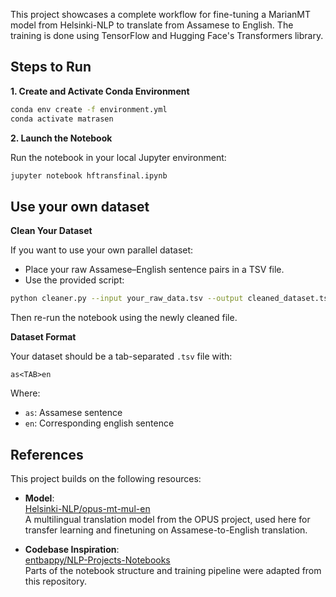 This project showcases a complete workflow for fine-tuning a MarianMT model from Helsinki-NLP to translate from Assamese to English. The training is done using TensorFlow and Hugging Face's Transformers library.

## Steps to Run

**1. Create and Activate Conda Environment**

```bash
conda env create -f environment.yml
conda activate matrasen
```

**2. Launch the Notebook**

Run the notebook in your local Jupyter environment:

```bash
jupyter notebook hftransfinal.ipynb
```

## Use your own dataset

**Clean Your Dataset**

If you want to use your own parallel dataset:

* Place your raw Assamese–English sentence pairs in a TSV file.
* Use the provided script:

```bash
python cleaner.py --input your_raw_data.tsv --output cleaned_dataset.tsv
```

Then re-run the notebook using the newly cleaned file.

**Dataset Format**

Your dataset should be a tab-separated `.tsv` file with:

```
as<TAB>en
```

Where:

* `as`: Assamese sentence
* `en`: Corresponding english sentence

## References

This project builds on the following resources:

- **Model**:  
  [Helsinki-NLP/opus-mt-mul-en](https://huggingface.co/Helsinki-NLP/opus-mt-mul-en)  
  A multilingual translation model from the OPUS project, used here for transfer learning and finetuning on Assamese-to-English translation.

- **Codebase Inspiration**:  
  [entbappy/NLP-Projects-Notebooks](https://github.com/entbappy/NLP-Projects-Notebooks)  
  Parts of the notebook structure and training pipeline were adapted from this repository.

